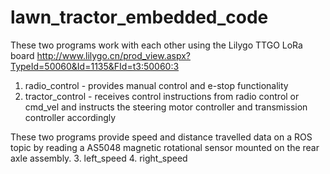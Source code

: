 # lawn_tractor_embedded_code


These two programs work with each other using the Lilygo TTGO LoRa board http://www.lilygo.cn/prod_view.aspx?TypeId=50060&Id=1135&FId=t3:50060:3
1. radio_control - provides manual control and e-stop functionality  
2. tractor_control - receives control instructions from radio control or cmd_vel and instructs the steering motor controller and transmission controller accordingly

These two programs provide speed and distance travelled data on a ROS topic by reading a AS5048 magnetic rotational sensor mounted on the rear axle assembly.
3. left_speed
4. right_speed